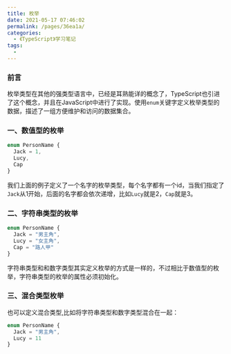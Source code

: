 ```yaml
---
title: 枚举
date: 2021-05-17 07:46:02
permalink: /pages/36ea1a/
categories:
  - 《TypeScript》学习笔记
tags:
  - 
---
```

### 前言

枚举类型在其他的强类型语言中，已经是耳熟能详的概念了，TypeScript也引进了这个概念，并且在JavaScript中进行了实现。使用`enum`关键字定义枚举类型的数据，描述了一组方便维护和访问的数据集合。

### 一、数值型的枚举

```typescript
enum PersonName {
  Jack = 1,
  Lucy,
  Cap
}
```

我们上面的例子定义了一个名字的枚举类型，每个名字都有一个id，当我们指定了`Jack`从1开始，后面的名字都会依次递增，比如`Lucy`就是2，`Cap`就是3。

### 二、字符串类型的枚举

```typescript
enum PersonName {
  Jack = "男主角",
  Lucy = "女主角",
  Cap = "路人甲"
}
```

字符串类型和和数字类型其实定义枚举的方式是一样的，不过相比于数值型的枚举，字符串类型的枚举的属性必须初始化。

### 三、混合类型枚举

也可以定义混合类型,比如将字符串类型和数字类型混合在一起：

```typescript
enum PersonName {
  Jack = "男主角",
  Lucy = 11
}
```
